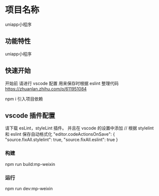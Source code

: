 # 项目名称

uniapp小程序

## 功能特性

uniapp小程序

## 快速开始

开始前 请进行 vscode 配置 用来保存时根据 eslint 整理代码
https://zhuanlan.zhihu.com/p/611951084

npm i 引入项目依赖

## vscode 插件配置

请下载 esLint，styleLint 插件。
并且在 vscode 的设置中添加
// 根据 stylelint 和 eslint 保存自动格式化
"editor.codeActionsOnSave": {
"source.fixAll.stylelint": true,
"source.fixAll.eslint": true
}

### 构建

npm run build:mp-weixin

### 运行

npm run dev:mp-weixin
